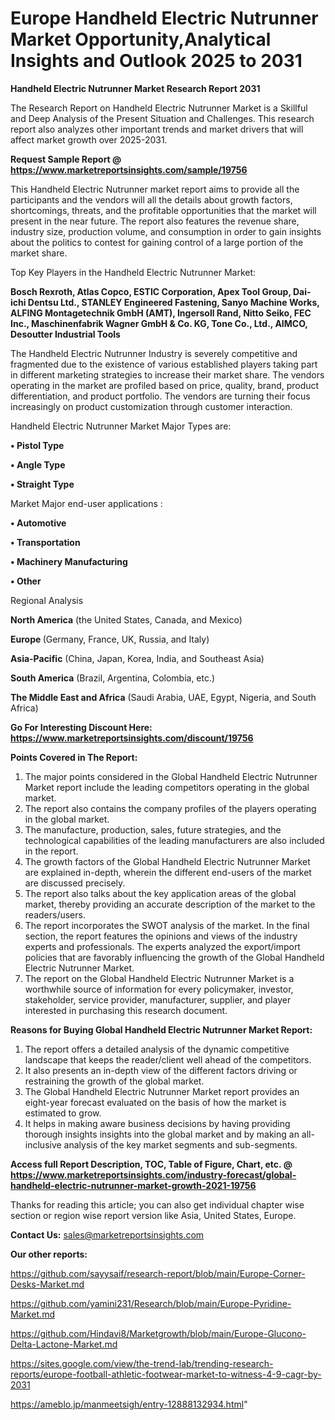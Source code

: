 # Europe Handheld Electric Nutrunner Market Opportunity,Analytical Insights and Outlook 2025 to 2031

<strong>Handheld Electric Nutrunner Market Research Report 2031</strong>

The Research Report on Handheld Electric Nutrunner Market is a Skillful and Deep Analysis of the Present Situation and Challenges. This research report also analyzes other important trends and market drivers that will affect market growth over 2025-2031.

<strong>Request Sample Report @ <a href=https://www.marketreportsinsights.com/sample/19756>https://www.marketreportsinsights.com/sample/19756</a></strong>

This Handheld Electric Nutrunner market report aims to provide all the participants and the vendors will all the details about growth factors, shortcomings, threats, and the profitable opportunities that the market will present in the near future. The report also features the revenue share, industry size, production volume, and consumption in order to gain insights about the politics to contest for gaining control of a large portion of the market share.

Top Key Players in the Handheld Electric Nutrunner Market:

<strong>Bosch Rexroth, Atlas Copco, ESTIC Corporation, Apex Tool Group, Dai-ichi Dentsu Ltd., STANLEY Engineered Fastening, Sanyo Machine Works, ALFING Montagetechnik GmbH (AMT), Ingersoll Rand, Nitto Seiko, FEC Inc., Maschinenfabrik Wagner GmbH & Co. KG, Tone Co., Ltd., AIMCO, Desoutter Industrial Tools</strong>

The Handheld Electric Nutrunner Industry is severely competitive and fragmented due to the existence of various established players taking part in different marketing strategies to increase their market share. The vendors operating in the market are profiled based on price, quality, brand, product differentiation, and product portfolio. The vendors are turning their focus increasingly on product customization through customer interaction.

Handheld Electric Nutrunner Market Major Types are:

<strong>• Pistol Type

• Angle Type

• Straight Type</strong>

Market Major end-user applications :

<strong>• Automotive

• Transportation

• Machinery Manufacturing

• Other</strong>

Regional Analysis

</u><strong><b>North America</b></strong> (the United States, Canada, and Mexico)

<strong><b>Europe </b></strong>(Germany, France, UK, Russia, and Italy)

<strong><b>Asia-Pacific</b></strong> (China, Japan, Korea, India, and Southeast Asia)

<strong><b>South America</b></strong> (Brazil, Argentina, Colombia, etc.)

<strong><b>The Middle East and Africa</b></strong> (Saudi Arabia, UAE, Egypt, Nigeria, and South Africa)

<strong>Go For Interesting Discount Here: <a href=https://www.marketreportsinsights.com/discount/19756>https://www.marketreportsinsights.com/discount/19756</a></strong>

<strong>Points Covered in The Report:</strong>
<ol>
  <li>The major points considered in the Global Handheld Electric Nutrunner Market report include the leading competitors operating in the global market.</li>
  <li>The report also contains the company profiles of the players operating in the global market.</li>
  <li>The manufacture, production, sales, future strategies, and the technological capabilities of the leading manufacturers are also included in the report.</li>
  <li>The growth factors of the Global Handheld Electric Nutrunner Market are explained in-depth, wherein the different end-users of the market are discussed precisely.</li>
  <li>The report also talks about the key application areas of the global market, thereby providing an accurate description of the market to the readers/users.</li>
  <li>The report incorporates the SWOT analysis of the market. In the final section, the report features the opinions and views of the industry experts and professionals. The experts analyzed the export/import policies that are favorably influencing the growth of the Global Handheld Electric Nutrunner Market.</li>
  <li>The report on the Global Handheld Electric Nutrunner Market is a worthwhile source of information for every policymaker, investor, stakeholder, service provider, manufacturer, supplier, and player interested in purchasing this research document.</li>
</ol>
<strong>Reasons for Buying Global Handheld Electric Nutrunner Market Report:</strong>

<ol>
  <li>The report offers a detailed analysis of the dynamic competitive landscape that keeps the reader/client well ahead of the competitors.</li>
  <li>It also presents an in-depth view of the different factors driving or restraining the growth of the global market.</li>
  <li>The Global Handheld Electric Nutrunner Market report provides an eight-year forecast evaluated on the basis of how the market is estimated to grow.</li>
  <li>It helps in making aware business decisions by having providing thorough insights insights into the global market and by making an all-inclusive analysis of the key market segments and sub-segments.</li>
</ol>
<strong>Access full Report Description, TOC, Table of Figure, Chart, etc. @ <a href=https://www.marketreportsinsights.com/industry-forecast/global-handheld-electric-nutrunner-market-growth-2021-19756>https://www.marketreportsinsights.com/industry-forecast/global-handheld-electric-nutrunner-market-growth-2021-19756</a></strong>


Thanks for reading this article; you can also get individual chapter wise section or region wise report version like Asia, United States, Europe.

<strong>Contact Us:</strong>
sales@marketreportsinsights.com

<strong>Our other reports:</strong>

<a href=https://github.com/sayysaif/research-report/blob/main/Europe-Corner-Desks-Market.md>https://github.com/sayysaif/research-report/blob/main/Europe-Corner-Desks-Market.md</a>

<a href=https://github.com/yamini231/Research/blob/main/Europe-Pyridine-Market.md>https://github.com/yamini231/Research/blob/main/Europe-Pyridine-Market.md</a>

<a href=https://github.com/Hindavi8/Marketgrowth/blob/main/Europe-Glucono-Delta-Lactone-Market.md>https://github.com/Hindavi8/Marketgrowth/blob/main/Europe-Glucono-Delta-Lactone-Market.md</a>

<a href=https://sites.google.com/view/the-trend-lab/trending-research-reports/europe-football-athletic-footwear-market-to-witness-4-9-cagr-by-2031>https://sites.google.com/view/the-trend-lab/trending-research-reports/europe-football-athletic-footwear-market-to-witness-4-9-cagr-by-2031</a>

<a href=https://ameblo.jp/manmeetsigh/entry-12888132934.html>https://ameblo.jp/manmeetsigh/entry-12888132934.html</a>"
